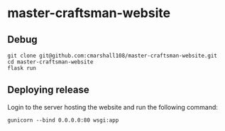# master-craftsman-website

## Debug

```
git clone git@github.com:cmarshall108/master-craftsman-website.git
cd master-craftsman-website
flask run
```

## Deploying release

Login to the server hosting the website and run the following command:

```
gunicorn --bind 0.0.0.0:80 wsgi:app
```
